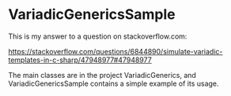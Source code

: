 # VariadicGenericsSample
This is my answer to a question on stackoverflow.com: 

https://stackoverflow.com/questions/6844890/simulate-variadic-templates-in-c-sharp/47948977#47948977

The main classes are in the project VariadicGenerics, and VariadicGenericsSample contains a simple example of its usage. 

